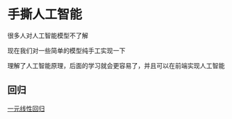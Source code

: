 # 手撕人工智能


很多人对人工智能模型不了解


现在我们对一些简单的模型纯手工实现一下


理解了人工智能原理，后面的学习就会更容易了，并且可以在前端实现人工智能


## 回归


[一元线性回归](./regression/linear.md)